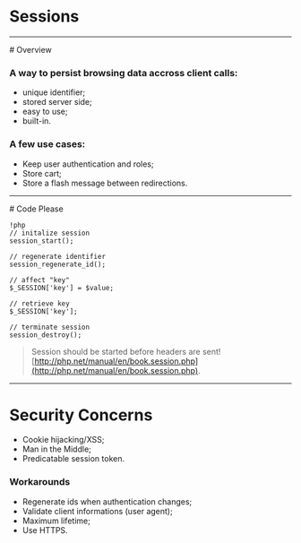 # Sessions

---

# Overview

### A way to persist browsing data accross client calls:

* unique identifier;
* stored server side;
* easy to use;
* built-in.

### A few use cases:

* Keep user authentication and roles;
* Store cart;
* Store a flash message between redirections.

---

# Code Please

    !php
    // initalize session
    session_start();

    // regenerate identifier
    session_regenerate_id();

    // affect "key"
    $_SESSION['key'] = $value;

    // retrieve key
    $_SESSION['key'];

    // terminate session
    session_destroy();


> Session should be started before headers are sent!
> [http://php.net/manual/en/book.session.php](http://php.net/manual/en/book.session.php).

---

# Security Concerns

* Cookie hijacking/XSS;
* Man in the Middle;
* Predicatable session token.

### Workarounds

* Regenerate ids when authentication changes;
* Validate client informations (user agent);
* Maximum lifetime;
* Use HTTPS.
